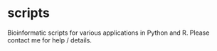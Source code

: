 # scripts
Bioinformatic scripts for various applications in Python and R. Please contact me for help / details.
